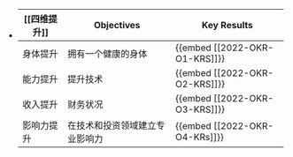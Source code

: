 - | [[四维提升]] | Objectives | Key Results |
  |-|-|-|
  | 身体提升 | 拥有一个健康的身体 | {{embed [[2022-OKR-O1-KRS]]}} |
  | 能力提升 | 提升技术 | {{embed [[2022-OKR-O2-KRS]]}} |
  | 收入提升 | 财务状况 | {{embed [[2022-OKR-O3-KRS]]}} |
  | 影响力提升 | 在技术和投资领域建立专业影响力 | {{embed [[2022-OKR-O4-KRs]]}} |